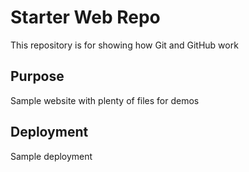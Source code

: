 # Starter Web Repo

This repository is for showing how Git and GitHub work

## Purpose

Sample website with plenty of files for demos

## Deployment

Sample deployment